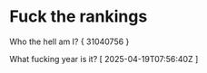 # Fuck the rankings

Who the hell am I?
{ 31040756 }

What fucking year is it?
[ 2025-04-19T07:56:40Z ]
